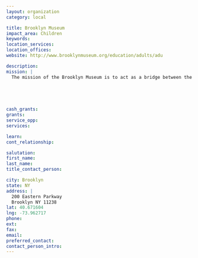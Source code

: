 ```yaml
---
layout: organization
category: local

title: Brooklyn Museum
impact_area: Children
keywords: 
location_services: 
location_offices: 
website: http://www.brooklynmuseum.org/education/adults/adu

description: 
mission: |
  The mission of the Brooklyn Museum is to act as a bridge between the rich artistic heritage of world cultures, as embodied in its collections, and the unique experience of each visitor. Dedicated to the primacy of the visitor experience, committed to excellence in every aspect of its collections and programs, and drawing on both new and traditional tools of communication, interpretation, and presentation, the Museum aims to serve its diverse public as a dynamic, innovative, and welcoming center for learning through the visual arts.

  

  

cash_grants: 
grants: 
service_opp: 
services: 

learn: 
cont_relationship: 

salutation: 
first_name: 
last_name: 
title_contact_person: 

city: Brooklyn
state: NY
address: |
  200 Eastern Parkway     
  Brooklyn NY 11238
lat: 40.671604
lng: -73.962717
phone: 
ext: 
fax: 
email: 
preferred_contact: 
contact_person_intro: 
---
```


